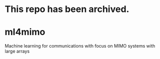 # This repo has been archived.

# ml4mimo
Machine learning for communications with focus on MIMO systems with large arrays



